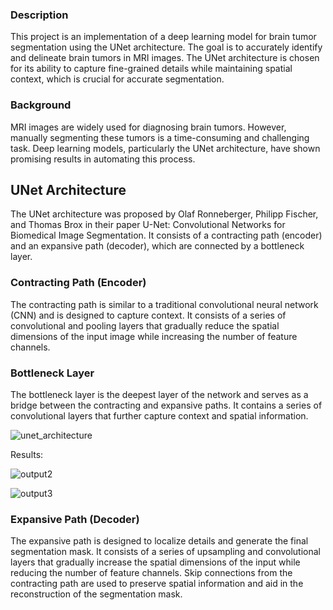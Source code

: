 ### Description

This project is an implementation of a deep learning model for brain tumor segmentation using the UNet architecture. The goal is to accurately identify and delineate brain tumors in MRI images. The UNet architecture is chosen for its ability to capture fine-grained details while maintaining spatial context, which is crucial for accurate segmentation.

### Background
MRI images are widely used for diagnosing brain tumors. However, manually segmenting these tumors is a time-consuming and challenging task. Deep learning models, particularly the UNet architecture, have shown promising results in automating this process.

## UNet Architecture

The UNet architecture was proposed by Olaf Ronneberger, Philipp Fischer, and Thomas Brox in their paper U-Net: Convolutional Networks for Biomedical Image Segmentation. It consists of a contracting path (encoder) and an expansive path (decoder), which are connected by a bottleneck layer.

### Contracting Path (Encoder)
The contracting path is similar to a traditional convolutional neural network (CNN) and is designed to capture context. It consists of a series of convolutional and pooling layers that gradually reduce the spatial dimensions of the input image while increasing the number of feature channels.

### Bottleneck Layer
The bottleneck layer is the deepest layer of the network and serves as a bridge between the contracting and expansive paths. It contains a series of convolutional layers that further capture context and spatial information.

![unet_architecture](https://github.com/YugantGotmare/UNet-Enhanced-Brain-tumor-Segmentation/assets/101650315/6b0911e7-45a8-4848-ad80-bb14464422c8)


Results:



![output2](https://github.com/YugantGotmare/UNet-Enhanced-Brain-tumor-Segmentation/assets/101650315/72000151-ce5a-4244-bb0e-38d3e13eff63)




![output3](https://github.com/YugantGotmare/UNet-Enhanced-Brain-tumor-Segmentation/assets/101650315/b540e77f-54c4-42f7-99e8-8cc67e8ddcc2)
### Expansive Path (Decoder)
The expansive path is designed to localize details and generate the final segmentation mask. It consists of a series of upsampling and convolutional layers that gradually increase the spatial dimensions of the input while reducing the number of feature channels. Skip connections from the contracting path are used to preserve spatial information and aid in the reconstruction of the segmentation mask.


